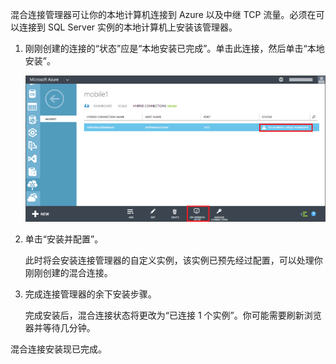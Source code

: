 
混合连接管理器可让你的本地计算机连接到 Azure 以及中继 TCP 流量。必须在可以连接到 SQL Server 实例的本地计算机上安装该管理器。

1. 刚刚创建的连接的“状态”应是“本地安装已完成”。单击此连接，然后单击“本地安装”。

	![本地安装](./media/hybrid-connections-install-connection-manager/5-1.png)

2. 单击“安装并配置”。

	此时将会安装连接管理器的自定义实例，该实例已预先经过配置，可以处理你刚刚创建的混合连接。

3. 完成连接管理器的余下安装步骤。

	完成安装后，混合连接状态将更改为“已连接 1 个实例”。你可能需要刷新浏览器并等待几分钟。

混合连接安装现已完成。

<!---HONumber=71-->